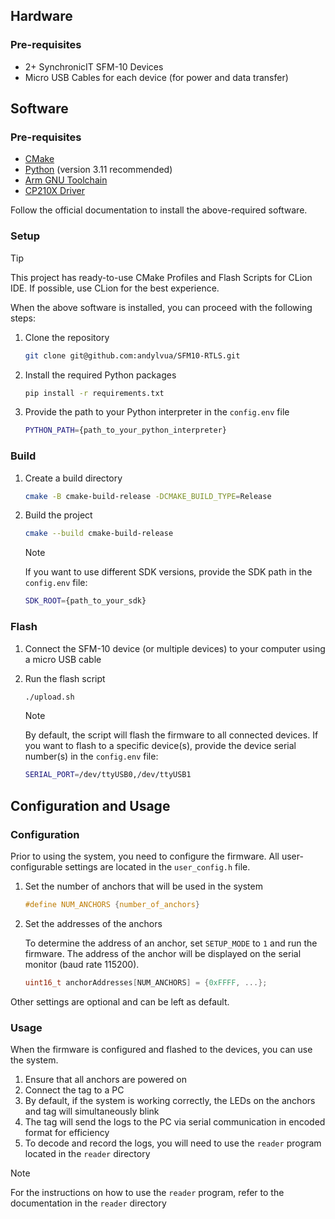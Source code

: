 ## Hardware

### Pre-requisites

- 2+ SynchronicIT SFM-10 Devices
- Micro USB Cables for each device (for power and data transfer)

## Software

### Pre-requisites

- [CMake](https://cmake.org/download/)
- [Python](https://www.python.org/downloads/) (version 3.11 recommended)
- [Arm GNU Toolchain](https://developer.arm.com/downloads/-/arm-gnu-toolchain-downloads)
- [CP210X Driver](https://www.silabs.com/developer-tools/usb-to-uart-bridge-vcp-drivers?tab=downloads)

Follow the official documentation to install the above-required software.

### Setup

> [!TIP]
> 
> This project has ready-to-use CMake Profiles and Flash Scripts for CLion IDE. If possible, use CLion for the best experience.

When the above software is installed, you can proceed with the following steps:

1. Clone the repository

    ```bash
    git clone git@github.com:andylvua/SFM10-RTLS.git
    ```

2. Install the required Python packages

    ```bash
    pip install -r requirements.txt
    ```

3. Provide the path to your Python interpreter in the `config.env` file

    ```bash
    PYTHON_PATH={path_to_your_python_interpreter}
    ```

### Build

1. Create a build directory

    ```bash
    cmake -B cmake-build-release -DCMAKE_BUILD_TYPE=Release
    ```

2. Build the project
    
    ```bash
    cmake --build cmake-build-release
    ```
    
    > [!NOTE]  
    > 
    > If you want to use different SDK versions, provide the SDK path in the `config.env` file:
    > 
    > ```bash
    > SDK_ROOT={path_to_your_sdk}
    > ```

### Flash

1. Connect the SFM-10 device (or multiple devices) to your computer using a micro USB cable

2. Run the flash script
    
    ```bash
    ./upload.sh
    ```
    
    > [!NOTE]  
    > 
    > By default, the script will flash the firmware to all connected devices. If you want to flash to a specific device(s), provide the device serial number(s) in the `config.env` file:
    > 
    > ```bash
    > SERIAL_PORT=/dev/ttyUSB0,/dev/ttyUSB1
    > ```

## Configuration and Usage

### Configuration

Prior to using the system, you need to configure the firmware. All user-configurable settings are located in the `user_config.h` file. 

1. Set the number of anchors that will be used in the system

    ```c
    #define NUM_ANCHORS {number_of_anchors}
    ```

2. Set the addresses of the anchors

    To determine the address of an anchor, set `SETUP_MODE` to `1` and run the firmware. The address of the anchor will be displayed on the serial monitor (baud rate 115200).

    ```c
    uint16_t anchorAddresses[NUM_ANCHORS] = {0xFFFF, ...};
    ```

Other settings are optional and can be left as default.

### Usage

When the firmware is configured and flashed to the devices, you can use the system.

1. Ensure that all anchors are powered on
2. Connect the tag to a PC
3. By default, if the system is working correctly, the LEDs on the anchors and tag will simultaneously blink
4. The tag will send the logs to the PC via serial communication in encoded format for efficiency
5. To decode and record the logs, you will need to use the `reader` program located in the `reader` directory

> [!NOTE]  
> 
> For the instructions on how to use the `reader` program, refer to the documentation in the `reader` directory

